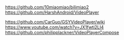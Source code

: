 https://github.com/10miaomiao/bilimiao2
https://github.com/HarshAndroid/VideoPlayer

https://github.com/CarGuo/GSYVideoPlayer/wiki
https://www.youtube.com/watch?v=JX1fwti2LI4 https://github.com/philipplackner/VideoPlayerCompose 

